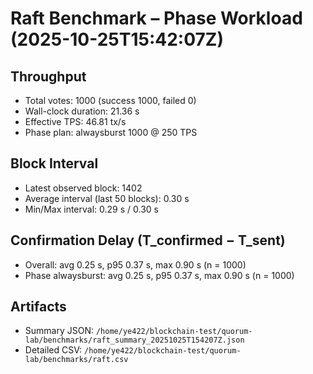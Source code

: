 # Raft Benchmark – Phase Workload (2025-10-25T15:42:07Z)

## Throughput
- Total votes: 1000 (success 1000, failed 0)
- Wall-clock duration: 21.36 s
- Effective TPS: 46.81 tx/s
- Phase plan: alwaysburst 1000 @ 250 TPS

## Block Interval
- Latest observed block: 1402
- Average interval (last 50 blocks): 0.30 s
- Min/Max interval: 0.29 s / 0.30 s

## Confirmation Delay (T_confirmed − T_sent)
- Overall: avg 0.25 s, p95 0.37 s, max 0.90 s (n = 1000)
- Phase alwaysburst: avg 0.25 s, p95 0.37 s, max 0.90 s (n = 1000)

## Artifacts
- Summary JSON: `/home/ye422/blockchain-test/quorum-lab/benchmarks/raft_summary_20251025T154207Z.json`
- Detailed CSV: `/home/ye422/blockchain-test/quorum-lab/benchmarks/raft.csv`

